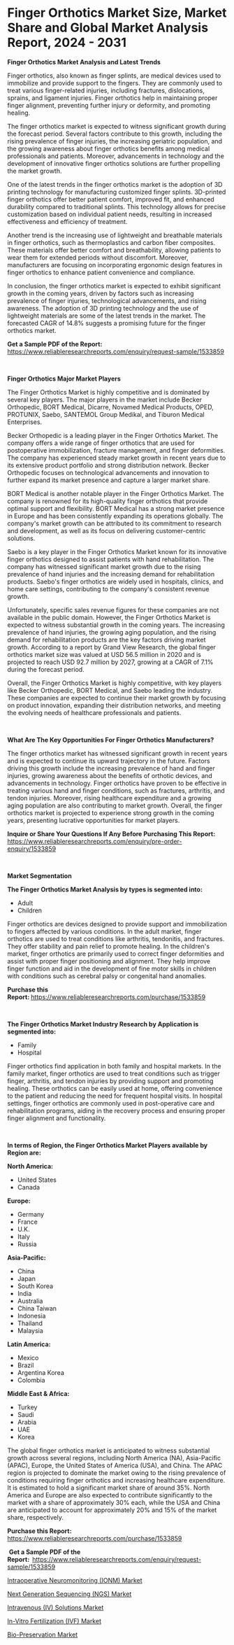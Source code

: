 <p><h1>Finger Orthotics Market Size, Market Share and Global Market Analysis Report, 2024 - 2031</h1></p><p><strong>Finger Orthotics Market Analysis and Latest Trends</strong></p>
<p><p>Finger orthotics, also known as finger splints, are medical devices used to immobilize and provide support to the fingers. They are commonly used to treat various finger-related injuries, including fractures, dislocations, sprains, and ligament injuries. Finger orthotics help in maintaining proper finger alignment, preventing further injury or deformity, and promoting healing.</p><p>The finger orthotics market is expected to witness significant growth during the forecast period. Several factors contribute to this growth, including the rising prevalence of finger injuries, the increasing geriatric population, and the growing awareness about finger orthotics benefits among medical professionals and patients. Moreover, advancements in technology and the development of innovative finger orthotics solutions are further propelling the market growth.</p><p>One of the latest trends in the finger orthotics market is the adoption of 3D printing technology for manufacturing customized finger splints. 3D-printed finger orthotics offer better patient comfort, improved fit, and enhanced durability compared to traditional splints. This technology allows for precise customization based on individual patient needs, resulting in increased effectiveness and efficiency of treatment.</p><p>Another trend is the increasing use of lightweight and breathable materials in finger orthotics, such as thermoplastics and carbon fiber composites. These materials offer better comfort and breathability, allowing patients to wear them for extended periods without discomfort. Moreover, manufacturers are focusing on incorporating ergonomic design features in finger orthotics to enhance patient convenience and compliance.</p><p>In conclusion, the finger orthotics market is expected to exhibit significant growth in the coming years, driven by factors such as increasing prevalence of finger injuries, technological advancements, and rising awareness. The adoption of 3D printing technology and the use of lightweight materials are some of the latest trends in the market. The forecasted CAGR of 14.8% suggests a promising future for the finger orthotics market.</p></p>
<p><strong>Get a Sample PDF of the Report:&nbsp;</strong> <a href="https://www.reliableresearchreports.com/enquiry/request-sample/1533859">https://www.reliableresearchreports.com/enquiry/request-sample/1533859</a></p>
<p>&nbsp;</p>
<p><strong>Finger Orthotics Major Market Players</strong></p>
<p><p>The Finger Orthotics Market is highly competitive and is dominated by several key players. The major players in the market include Becker Orthopedic, BORT Medical, Dicarre, Novamed Medical Products, OPED, PROTUNIX, Saebo, SANTEMOL Group Medikal, and Tiburon Medical Enterprises.</p><p>Becker Orthopedic is a leading player in the Finger Orthotics Market. The company offers a wide range of finger orthotics that are used for postoperative immobilization, fracture management, and finger deformities. The company has experienced steady market growth in recent years due to its extensive product portfolio and strong distribution network. Becker Orthopedic focuses on technological advancements and innovation to further expand its market presence and capture a larger market share.</p><p>BORT Medical is another notable player in the Finger Orthotics Market. The company is renowned for its high-quality finger orthotics that provide optimal support and flexibility. BORT Medical has a strong market presence in Europe and has been consistently expanding its operations globally. The company's market growth can be attributed to its commitment to research and development, as well as its focus on delivering customer-centric solutions.</p><p>Saebo is a key player in the Finger Orthotics Market known for its innovative finger orthotics designed to assist patients with hand rehabilitation. The company has witnessed significant market growth due to the rising prevalence of hand injuries and the increasing demand for rehabilitation products. Saebo's finger orthotics are widely used in hospitals, clinics, and home care settings, contributing to the company's consistent revenue growth.</p><p>Unfortunately, specific sales revenue figures for these companies are not available in the public domain. However, the Finger Orthotics Market is expected to witness substantial growth in the coming years. The increasing prevalence of hand injuries, the growing aging population, and the rising demand for rehabilitation products are the key factors driving market growth. According to a report by Grand View Research, the global finger orthotics market size was valued at USD 56.5 million in 2020 and is projected to reach USD 92.7 million by 2027, growing at a CAGR of 7.1% during the forecast period.</p><p>Overall, the Finger Orthotics Market is highly competitive, with key players like Becker Orthopedic, BORT Medical, and Saebo leading the industry. These companies are expected to continue their market growth by focusing on product innovation, expanding their distribution networks, and meeting the evolving needs of healthcare professionals and patients.</p></p>
<p>&nbsp;</p>
<p><strong>What Are The Key Opportunities For Finger Orthotics Manufacturers?</strong></p>
<p><p>The finger orthotics market has witnessed significant growth in recent years and is expected to continue its upward trajectory in the future. Factors driving this growth include the increasing prevalence of hand and finger injuries, growing awareness about the benefits of orthotic devices, and advancements in technology. Finger orthotics have proven to be effective in treating various hand and finger conditions, such as fractures, arthritis, and tendon injuries. Moreover, rising healthcare expenditure and a growing aging population are also contributing to market growth. Overall, the finger orthotics market is projected to experience strong growth in the coming years, presenting lucrative opportunities for market players.</p></p>
<p><strong>Inquire or Share Your Questions If Any Before Purchasing This Report:</strong> <a href="https://www.reliableresearchreports.com/enquiry/pre-order-enquiry/1533859">https://www.reliableresearchreports.com/enquiry/pre-order-enquiry/1533859</a></p>
<p>&nbsp;</p>
<p><strong>Market Segmentation</strong></p>
<p><strong>The Finger Orthotics Market Analysis by types is segmented into:</strong></p>
<p><ul><li>Adult</li><li>Children</li></ul></p>
<p><p>Finger orthotics are devices designed to provide support and immobilization to fingers affected by various conditions. In the adult market, finger orthotics are used to treat conditions like arthritis, tendonitis, and fractures. They offer stability and pain relief to promote healing. In the children's market, finger orthotics are primarily used to correct finger deformities and assist with proper finger positioning and alignment. They help improve finger function and aid in the development of fine motor skills in children with conditions such as cerebral palsy or congenital hand anomalies.</p></p>
<p><strong>Purchase this Report:&nbsp;</strong><a href="https://www.reliableresearchreports.com/purchase/1533859">https://www.reliableresearchreports.com/purchase/1533859</a></p>
<p>&nbsp;</p>
<p><strong>The Finger Orthotics Market Industry Research by Application is segmented into:</strong></p>
<p><ul><li>Family</li><li>Hospital</li></ul></p>
<p><p>Finger orthotics find application in both family and hospital markets. In the family market, finger orthotics are used to treat conditions such as trigger finger, arthritis, and tendon injuries by providing support and promoting healing. These orthotics can be easily used at home, offering convenience to the patient and reducing the need for frequent hospital visits. In hospital settings, finger orthotics are commonly used in post-operative care and rehabilitation programs, aiding in the recovery process and ensuring proper finger alignment and functionality.</p></p>
<p>&nbsp;</p>
<p><strong>In terms of Region, the Finger Orthotics Market Players available by Region are:</strong></p>
<p>
    <p> <strong> North America: </strong>
        <ul>
            <li>United States</li>
            <li>Canada</li>
        </ul>
        </p> 
    <p> <strong> Europe: </strong>
        <ul>
            <li>Germany</li>
            <li>France</li>
            <li>U.K.</li>
            <li>Italy</li>
            <li>Russia</li>
        </ul>
        </p> 
    <p> <strong> Asia-Pacific: </strong>
        <ul>
            <li>China</li>
            <li>Japan</li>
            <li>South Korea</li>
            <li>India</li>
            <li>Australia</li>
            <li>China Taiwan</li>
            <li>Indonesia</li>
            <li>Thailand</li>
            <li>Malaysia</li>
        </ul>
        </p> 
    <p> <strong> Latin America: </strong>
        <ul>
            <li>Mexico</li>
            <li>Brazil</li>
            <li>Argentina Korea</li>
            <li>Colombia</li>
        </ul>
        </p> 
    <p> <strong> Middle East & Africa: </strong>
        <ul>
            <li>Turkey</li>
            <li>Saudi</li>
            <li>Arabia</li>
            <li>UAE</li>
            <li>Korea</li>
        </ul>
    </p>
    </p>
<p><p>The global finger orthotics market is anticipated to witness substantial growth across several regions, including North America (NA), Asia-Pacific (APAC), Europe, the United States of America (USA), and China. The APAC region is projected to dominate the market owing to the rising prevalence of conditions requiring finger orthotics and increasing healthcare expenditure. It is estimated to hold a significant market share of around 35%. North America and Europe are also expected to contribute significantly to the market with a share of approximately 30% each, while the USA and China are anticipated to account for approximately 20% and 15% of the market share, respectively.</p></p>
<p><strong>Purchase this Report: </strong><a href="https://www.reliableresearchreports.com/purchase/1533859">https://www.reliableresearchreports.com/purchase/1533859</a></p>
<p>&nbsp;<strong>Get a Sample PDF of the Report:&nbsp;&nbsp;</strong><a href="https://www.reliableresearchreports.com/enquiry/request-sample/1533859">https://www.reliableresearchreports.com/enquiry/request-sample/1533859</a></p>
<p><strong></strong></p>
<p><p><a href="https://github.com/jsmusil/Market-Research-Report-List-1/blob/main/intraoperative-neuromonitoring-ionm-market.md">Intraoperative Neuromonitoring (IONM) Market</a></p><p><a href="https://github.com/Triciasol/Market-Research-Report-List-1/blob/main/next-generation-sequencing-ngs-market.md">Next Generation Sequencing (NGS) Market</a></p><p><a href="https://github.com/beatblasta/Market-Research-Report-List-1/blob/main/intravenous-iv-solutions-market.md">Intravenous (IV) Solutions Market</a></p><p><a href="https://github.com/jhcraigie/Market-Research-Report-List-1/blob/main/in-vitro-fertilization-ivf-market.md">In-Vitro Fertilization (IVF) Market</a></p><p><a href="https://github.com/chartsaturn/Market-Research-Report-List-1/blob/main/bio-preservation-market.md">Bio-Preservation Market</a></p></p>